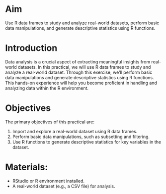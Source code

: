 # Aim

Use R data frames to study and analyze real-world datasets, perform basic data manipulations, and generate descriptive statistics using R functions.

# Introduction

Data analysis is a crucial aspect of extracting meaningful insights from real-world datasets. In this practical, we will use R data frames to study and analyze a real-world dataset. Through this exercise, we'll perform basic data manipulations and generate descriptive statistics using R functions. This hands-on experience will help you become proficient in handling and analyzing data within the R environment.

# Objectives

The primary objectives of this practical are:

1. Import and explore a real-world dataset using R data frames.
2. Perform basic data manipulations, such as subsetting and filtering.
3. Use R functions to generate descriptive statistics for key variables in the dataset.

# Materials:

- RStudio or R environment installed.
- A real-world dataset (e.g., a CSV file) for analysis.
